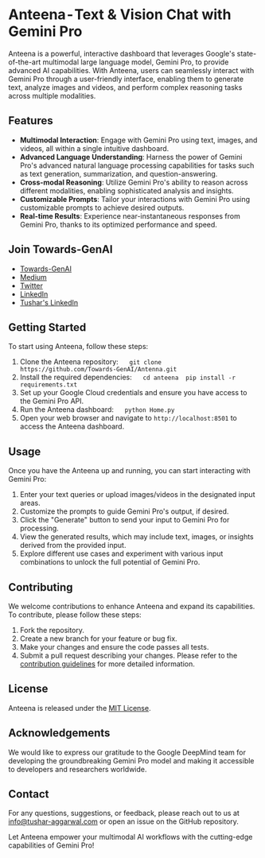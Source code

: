 # Anteena - Text & Vision Chat with Gemini Pro
Anteena is a powerful, interactive dashboard that leverages Google's state-of-the-art multimodal large language model, Gemini Pro, to provide advanced AI capabilities. With Anteena, users can seamlessly interact with Gemini Pro through a user-friendly interface, enabling them to generate text, analyze images and videos, and perform complex reasoning tasks across multiple modalities.

## Features
- **Multimodal Interaction**: Engage with Gemini Pro using text, images, and videos, all within a single intuitive dashboard.
- **Advanced Language Understanding**: Harness the power of Gemini Pro's advanced natural language processing capabilities for tasks such as text generation, summarization, and question-answering.
- **Cross-modal Reasoning**: Utilize Gemini Pro's ability to reason across different modalities, enabling sophisticated analysis and insights.
- **Customizable Prompts**: Tailor your interactions with Gemini Pro using customizable prompts to achieve desired outputs.
- **Real-time Results**: Experience near-instantaneous responses from Gemini Pro, thanks to its optimized performance and speed.

## Join Towards-GenAI

- [Towards-GenAI](https://github.com/Towards-GenAI)
- [Medium](https://medium.com/towards-genai)
- [Twitter](https://twitter.com/TaggData)
- [LinkedIn](https://www.linkedin.com/company/towards-genai/)
- [Tushar's LinkedIn](https://www.linkedin.com/in/tusharaggarwalinseec/)

## Getting Started
To start using Anteena, follow these steps:
1. Clone the Anteena repository:
 ```
 git clone https://github.com/Towards-GenAI/Antenna.git
 ```
2. Install the required dependencies:
 ```
 cd anteena
 pip install -r requirements.txt
 ```
3. Set up your Google Cloud credentials and ensure you have access to the Gemini Pro API.
4. Run the Anteena dashboard:
 ```
 python Home.py
 ```
5. Open your web browser and navigate to `http://localhost:8501` to access the Anteena dashboard.

## Usage
Once you have the Anteena up and running, you can start interacting with Gemini Pro:
1. Enter your text queries or upload images/videos in the designated input areas.
2. Customize the prompts to guide Gemini Pro's output, if desired.
3. Click the "Generate" button to send your input to Gemini Pro for processing.
4. View the generated results, which may include text, images, or insights derived from the provided input.
5. Explore different use cases and experiment with various input combinations to unlock the full potential of Gemini Pro.
## Contributing
We welcome contributions to enhance Anteena and expand its capabilities. To contribute, please follow these steps:
1. Fork the repository.
2. Create a new branch for your feature or bug fix.
3. Make your changes and ensure the code passes all tests.
4. Submit a pull request describing your changes.
Please refer to the [contribution guidelines](CONTRIBUTING.md) for more detailed information.
## License
Anteena is released under the [MIT License](LICENSE).
## Acknowledgements
We would like to express our gratitude to the Google DeepMind team for developing the groundbreaking Gemini Pro model and making it accessible to developers and researchers worldwide.
## Contact
For any questions, suggestions, or feedback, please reach out to us at info@tushar-aggarwal.com or open an issue on the GitHub repository.

Let Anteena empower your multimodal AI workflows with the cutting-edge capabilities of Gemini Pro!


